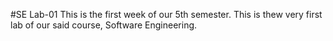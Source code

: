 #SE Lab-01
This is the first week of our 5th semester. This is thew very first lab of our said course, Software Engineering.